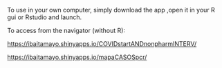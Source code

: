 To use in your own computer, simply download the app ,open it in your R gui or Rstudio and launch.

To access from the navigator (without R):

https://ibaitamayo.shinyapps.io/COVIDstartANDnonpharmINTERV/

https://ibaitamayo.shinyapps.io/mapaCASOSpcr/
